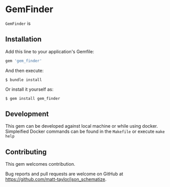 # GemFinder

`GemFinder` is

## Installation

Add this line to your application's Gemfile:

```ruby
gem 'gem_finder'
```

And then execute:

    $ bundle install

Or install it yourself as:

    $ gem install gem_finder


## Development

This gem can be developed against local machine or while using docker. Simpleified Docker commands can be found in the `Makefile` or execute `make help`

## Contributing

This gem welcomes contribution.

Bug reports and pull requests are welcome on GitHub at
https://github.com/matt-taylor/json_schematize.


